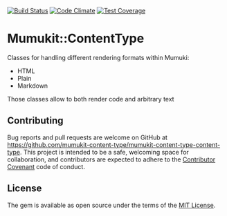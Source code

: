 [![Build Status](https://travis-ci.org/mumuki/mumukit-content-type.svg)](https://travis-ci.org/mumuki/mumukit-content-type)
[![Code Climate](https://codeclimate.com/github/mumuki/mumukit-content-type/badges/gpa.svg)](https://codeclimate.com/github/mumuki/mumukit-content-type)
[![Test Coverage](https://codeclimate.com/github/mumuki/mumukit-content-type/badges/coverage.svg)](https://codeclimate.com/github/mumuki/mumukit-content-type)

# Mumukit::ContentType

Classes for handling different rendering formats within Mumuki:

  * HTML
  * Plain
  * Markdown

Those classes allow to both render code and arbitrary text

## Contributing

Bug reports and pull requests are welcome on GitHub at https://github.com/mumukit-content-type/mumukit-content-type-content-type. This project is intended to be a safe, welcoming space for collaboration, and contributors are expected to adhere to the [Contributor Covenant](contributor-covenant.org) code of conduct.


## License

The gem is available as open source under the terms of the [MIT License](http://opensource.org/licenses/MIT).

